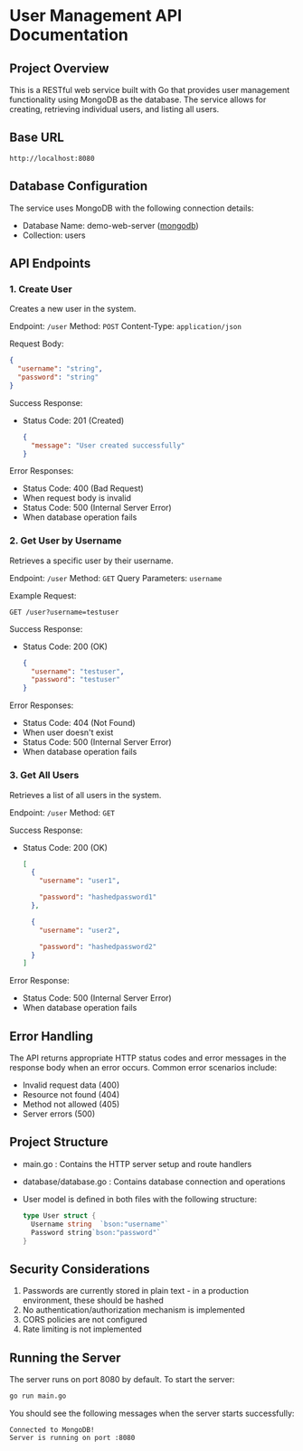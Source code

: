 # User Management API Documentation

## Project Overview

This is a RESTful web service built with Go that provides user management functionality using MongoDB as the database. The service allows for creating, retrieving individual users, and listing all users.

## Base URL

```plaintext
http://localhost:8080
```

## Database Configuration

The service uses MongoDB with the following connection details:

- Database Name: demo-web-server ([mongodb](https://cloud.mongodb.com/v2/681c2cf7aa2cf44da4024559#/metrics/replicaSet/681c2d4b4f56965b6903b995/explorer/demo-web-server/users/find))
- Collection: users

## API Endpoints

### 1. Create User

Creates a new user in the system.

Endpoint: `/user`
Method: `POST`
Content-Type: `application/json`

Request Body:

```json
{
  "username": "string",
  "password": "string"
}
```

Success Response:

- Status Code: 201 (Created)

  ```json
  {
    "message": "User created successfully"
  }
  ```

Error Responses:

- Status Code: 400 (Bad Request)
- When request body is invalid
- Status Code: 500 (Internal Server Error)
- When database operation fails

### 2. Get User by Username

Retrieves a specific user by their username.

Endpoint: `/user`
Method: `GET`
Query Parameters: `username`

Example Request:

```plaintext
GET /user?username=testuser
```

Success Response:

- Status Code: 200 (OK)

  ```json
  {
    "username": "testuser",
    "password": "testuser"
  }
  ```

Error Responses:

- Status Code: 404 (Not Found)
- When user doesn't exist
- Status Code: 500 (Internal Server Error)
- When database operation fails

### 3. Get All Users

Retrieves a list of all users in the system.

Endpoint: `/user`
Method: `GET`

Success Response:

- Status Code: 200 (OK)

  ```json
  [
    {
      "username": "user1",

      "password": "hashedpassword1"
    },

    {
      "username": "user2",

      "password": "hashedpassword2"
    }
  ]
  ```

Error Response:

- Status Code: 500 (Internal Server Error)
- When database operation fails

## Error Handling

The API returns appropriate HTTP status codes and error messages in the response body when an error occurs. Common error scenarios include:

- Invalid request data (400)
- Resource not found (404)
- Method not allowed (405)
- Server errors (500)

## Project Structure

- main.go : Contains the HTTP server setup and route handlers
- database/database.go : Contains database connection and operations
- User model is defined in both files with the following structure:

  ```go
  type User struct {
    Username string  `bson:"username"`
    Password string`bson:"password"`
  }
  ```

## Security Considerations

1. Passwords are currently stored in plain text - in a production environment, these should be hashed
2. No authentication/authorization mechanism is implemented
3. CORS policies are not configured
4. Rate limiting is not implemented

## Running the Server

The server runs on port 8080 by default. To start the server:

```bash
go run main.go
```

You should see the following messages when the server starts successfully:

```plaintext
Connected to MongoDB!
Server is running on port :8080
```
